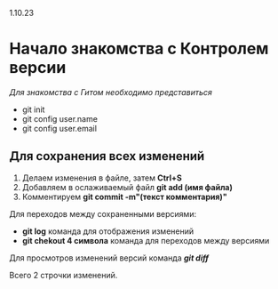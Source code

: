 1.10.23
# Начало знакомства с Контролем версии


*Для знакомства с Гитом необходимо представиться*

* git init
* git config user.name
* git config user.email

## **Для сохранения всех изменений**

1. Делаем изменения в файле, затем **Ctrl+S**
2. Добавляем в ослаживаемый файл **git add (имя файла)**
3. Комментируем **git commit -m"(текст комментария)"**

Для переходов между сохраненными версиями:

* **git log** команда для отображения изменений
* **git chekout 4 символа** команда для переходов между версиями

Для просмотров изменений версий команда ***git diff***

Всего 2 строчки изменений.

 